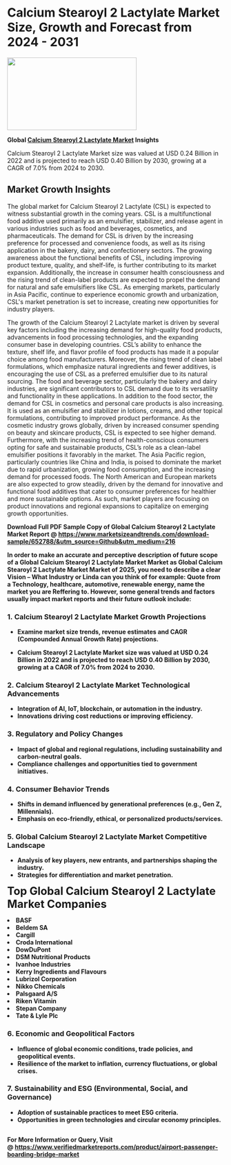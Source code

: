 <H1>Calcium Stearoyl 2 Lactylate Market Size, Growth and Forecast from 2024 - 2031</H1><img class="aligncenter size-medium wp-image-584254" src="https://thirdeyenews.in/wp-content/uploads/2024/09/Global-Market-Research-300x168.jpeg" alt="" width="300" height="168" /><p><strong>Global&nbsp;<a href="https://www.marketsizeandtrends.com/download-sample/652788/&amp;utm_source=Github&utm_medium=216">Calcium Stearoyl 2 Lactylate Market</a> Insights</strong></p><p>Calcium Stearoyl 2 Lactylate Market size was valued at USD 0.24 Billion in 2022 and is projected to reach USD 0.40 Billion by 2030, growing at a CAGR of 7.0% from 2024 to 2030.</p><p><h2>Market Growth Insights</h2> <p>The global market for Calcium Stearoyl 2 Lactylate (CSL) is expected to witness substantial growth in the coming years. CSL is a multifunctional food additive used primarily as an emulsifier, stabilizer, and release agent in various industries such as food and beverages, cosmetics, and pharmaceuticals. The demand for CSL is driven by the increasing preference for processed and convenience foods, as well as its rising application in the bakery, dairy, and confectionery sectors. The growing awareness about the functional benefits of CSL, including improving product texture, quality, and shelf-life, is further contributing to its market expansion. Additionally, the increase in consumer health consciousness and the rising trend of clean-label products are expected to propel the demand for natural and safe emulsifiers like CSL. As emerging markets, particularly in Asia Pacific, continue to experience economic growth and urbanization, CSL's market penetration is set to increase, creating new opportunities for industry players.</p> <p><strong></strong></p> <p>The growth of the Calcium Stearoyl 2 Lactylate market is driven by several key factors including the increasing demand for high-quality food products, advancements in food processing technologies, and the expanding consumer base in developing countries. CSL’s ability to enhance the texture, shelf life, and flavor profile of food products has made it a popular choice among food manufacturers. Moreover, the rising trend of clean label formulations, which emphasize natural ingredients and fewer additives, is encouraging the use of CSL as a preferred emulsifier due to its natural sourcing. The food and beverage sector, particularly the bakery and dairy industries, are significant contributors to CSL demand due to its versatility and functionality in these applications. In addition to the food sector, the demand for CSL in cosmetics and personal care products is also increasing. It is used as an emulsifier and stabilizer in lotions, creams, and other topical formulations, contributing to improved product performance. As the cosmetic industry grows globally, driven by increased consumer spending on beauty and skincare products, CSL is expected to see higher demand. Furthermore, with the increasing trend of health-conscious consumers opting for safe and sustainable products, CSL’s role as a clean-label emulsifier positions it favorably in the market. The Asia Pacific region, particularly countries like China and India, is poised to dominate the market due to rapid urbanization, growing food consumption, and the increasing demand for processed foods. The North American and European markets are also expected to grow steadily, driven by the demand for innovative and functional food additives that cater to consumer preferences for healthier and more sustainable options. As such, market players are focusing on product innovations and regional expansions to capitalize on emerging growth opportunities. <p><strong></p><p><span class=""><strong>Download Full PDF Sample Copy of Global Calcium Stearoyl 2 Lactylate Market Report</strong> @ <a href="https://www.marketsizeandtrends.com/download-sample/652788/&amp;utm_source=Github&utm_medium=216" target="_blank">https://www.marketsizeandtrends.com/download-sample/652788/&amp;utm_source=Github&utm_medium=216</a></span></p><p>In order to make an accurate and perceptive description of future scope of a Global&nbsp;Calcium Stearoyl 2 Lactylate Market Market as Global&nbsp;Calcium Stearoyl 2 Lactylate Market Market of 2025, you need to describe a clear Vision &ndash; What Industry or Linda can you think of for example: Quote from a Technology, healthcare, automotive, renewable energy, name the market you are Reffering to. However, some general trends and factors usually impact market reports and their future outlook include:</p><h3>1.&nbsp;<strong>Calcium Stearoyl 2 Lactylate Market Growth Projections</strong></h3><ul><li>Examine market size trends, revenue estimates and CAGR (Compounded Annual Growth Rate) projections.</li><li><p>Calcium Stearoyl 2 Lactylate Market size was valued at USD 0.24 Billion in 2022 and is projected to reach USD 0.40 Billion by 2030, growing at a CAGR of 7.0% from 2024 to 2030.</p></li></ul><h3>2.&nbsp;<strong>Calcium Stearoyl 2 Lactylate Market Technological Advancements</strong></h3><ul><li>Integration of AI, IoT, blockchain, or automation in the industry.</li><li>Innovations driving cost reductions or improving efficiency.</li></ul><h3>3.&nbsp;<strong>Regulatory and Policy Changes</strong></h3><ul><li>Impact of global and regional regulations, including sustainability and carbon-neutral goals.</li><li>Compliance challenges and opportunities tied to government initiatives.</li></ul><h3>4.&nbsp;<strong>Consumer Behavior Trends</strong></h3><ul><li>Shifts in demand influenced by generational preferences (e.g., Gen Z, Millennials).</li><li>Emphasis on eco-friendly, ethical, or personalized products/services.</li></ul><h3>5.&nbsp;<strong>Global Calcium Stearoyl 2 Lactylate Market Competitive Landscape</strong></h3><ul><li>Analysis of key players, new entrants, and partnerships shaping the industry.</li><li>Strategies for differentiation and market penetration.</li></ul><p data-pm-slice="1 1 []"><span style="color: inherit; font-family: inherit; font-size: 25px;">Top Global Calcium Stearoyl 2 Lactylate Market Companies</span></p><div class="" data-test-id=""><p><li>BASF</li><li> Beldem SA</li><li> Cargill</li><li> Croda International</li><li> DowDuPont</li><li> DSM Nutritional Products</li><li> Ivanhoe Industries</li><li> Kerry Ingredients and Flavours</li><li> Lubrizol Corporation</li><li> Nikko Chemicals</li><li> Palsgaard A/S</li><li> Riken Vitamin</li><li> Stepan Company</li><li> Tate & Lyle Plc</li></p></div><h3>6.&nbsp;<strong>Economic and Geopolitical Factors</strong></h3><ul><li>Influence of global economic conditions, trade policies, and geopolitical events.</li><li>Resilience of the market to inflation, currency fluctuations, or global crises.</li></ul><h3>7.&nbsp;<strong>Sustainability and ESG (Environmental, Social, and Governance)</strong></h3><ul><li>Adoption of sustainable practices to meet ESG criteria.</li><li>Opportunities in green technologies and circular economy principles.</li></ul><h2><strong style="font-size: 14px;">For More Information or Query, Visit @&nbsp;</strong><a style="background-color: #ffffff; font-size: 14px;" href="https://www.marketsizeandtrends.com/report/calcium-stearoyl-2-lactylate-market/" target="_blank">https://www.verifiedmarketreports.com/product/airport-passenger-boarding-bridge-market</a></h2>

